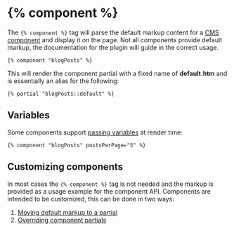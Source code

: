 # {% component %}

The `{% component %}` tag will parse the default markup content for a [CMS component](../cms/partials) and display it on the page. Not all components provide default markup, the documentation for the plugin will guide in the correct usage.

    {% component "blogPosts" %}

This will render the component partial with a fixed name of **default.htm** and is essentially an alias for the following:

    {% partial "blogPosts::default" %}

<a name="variables"></a>
## Variables

Some components support [passing variables](../cms/components#component-variables) at render time:

    {% component "blogPosts" postsPerPage="5" %}

<a name="customizing-components"></a>
## Customizing components

In most cases the `{% component %}` tag is not needed and the markup is provided as a usage example for the component API. Components are intended to be customized, this can be done in two ways:

1. [Moving default markup to a partial](../cms/components#moving-default-markup)
1. [Overriding component partials](../cms/components#overriding-partials)
